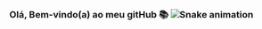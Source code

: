 ### Olá, Bem-vindo(a) ao meu gitHub 📚 ![Snake animation](https://github.com/danielrcunha/danielrcunha/blob/output/github-contribution-grid-snake.svg)

<!--
**danielrcunha/danielrcunha** is a ✨ _special_ ✨ repository because its `README.md` (this file) appears on your GitHub profile.


Bem-vindo ao meu GitHub:

- 🔭 I’m currently working on ...
- 🌱 I’m currently learning ...
- 👯 I’m looking to collaborate on ...
- 🤔 I’m looking for help with ...
- 💬 Ask me about ...
- 📫 How to reach me: ...
- 😄 Pronouns: ...
- ⚡ Fun fact: ...
-->

